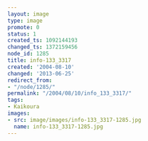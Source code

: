 ```yaml
---
layout: image
type: image
promote: 0
status: 1
created_ts: 1092144193
changed_ts: 1372159456
node_id: 1285
title: info-133_3317
created: '2004-08-10'
changed: '2013-06-25'
redirect_from:
- "/node/1285/"
permalink: "/2004/08/10/info_133_3317/"
tags:
- Kaikoura
images:
- src: image/images/info-133_3317-1285.jpg
  name: info-133_3317-1285.jpg
---
```


